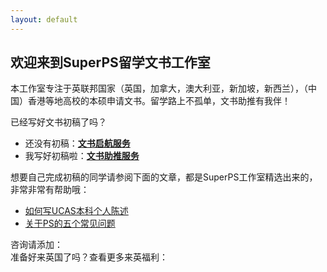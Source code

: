 ```yaml
---
layout: default
---
```


## 欢迎来到SuperPS留学文书工作室

本工作室专注于英联邦国家（英国，加拿大，澳大利亚，新加坡，新西兰），（中国）香港等地高校的本硕申请文书。留学路上不孤单，文书助推有我伴！

已经写好文书初稿了吗？
- 还没有初稿：[**文书启航服务**](./subsec/qihang.md)
- 我写好初稿啦：[**文书助推服务**](./subsec/zhutui.md)

想要自己完成初稿的同学请参阅下面的文章，都是SuperPS工作室精选出来的，非常非常有帮助哦：
- [如何写UCAS本科个人陈述](./subsec/ucasps.md)
- [关于PS的五个常见问题](./subsec/fiveqs.md)

咨询请添加：<br>
准备好来英国了吗？查看更多来英福利：
